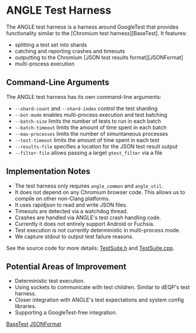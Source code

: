 # ANGLE Test Harness

The ANGLE test harness is a harness around GoogleTest that provides functionality similar to the
[Chromium test harness][BaseTest]. It features:

 * splitting a test set into shards
 * catching and reporting crashes and timeouts
 * outputting to the Chromium [JSON test results format][JSONFormat]
 * multi-process execution

## Command-Line Arguments

The ANGLE test harness has its own command-line arguments:

 * `--shard-count` and `--shard-index` control the test sharding
 * `--bot-mode` enables multi-process execution and test batching
 * `--batch-size` limits the number of tests to run in each batch
 * `--batch-timeout` limits the amount of time spent in each batch
 * `--max-processes` limits the number of simuntaneous processes
 * `--test-timeout` limits the amount of time spent in each test
 * `--results-file` specifies a location for the JSON test result output
 * `--filter-file` allows passing a larget `gtest_filter` via a file

## Implementation Notes

 * The test harness only requires `angle_common` and `angle_util`.
 * It does not depend on any Chromium browser code. This allows us to compile on other non-Clang platforms.
 * It uses rapidjson to read and write JSON files.
 * Timeouts are detected via a watchdog thread.
 * Crashes are handled via ANGLE's test crash handling code.
 * Currently it does not entirely support Android or Fuchsia.
 * Test execution is not currently deterministic in multi-process mode.
 * We capture stdout to output test failure reasons.

See the source code for more details: [TestSuite.h](TestSuite.h) and [TestSuite.cpp](TestSuite.cpp).

## Potential Areas of Improvement

 * Deterministic test execution.
 * Using sockets to communicate with test children. Similar to dEQP's test harness.
 * Closer integration with ANGLE's test expectations and system config libraries.
 * Supporting a GoogleTest-free integration.

[BaseTest](https://chromium.googlesource.com/chromium/src/+/refs/heads/master/base/test/)
[JSONFormat](https://chromium.googlesource.com/chromium/src/+/master/docs/testing/json_test_results_format.md)
